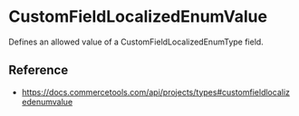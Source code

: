 # CustomFieldLocalizedEnumValue

Defines an allowed value of a CustomFieldLocalizedEnumType field.

## Reference

- https://docs.commercetools.com/api/projects/types#customfieldlocalizedenumvalue
